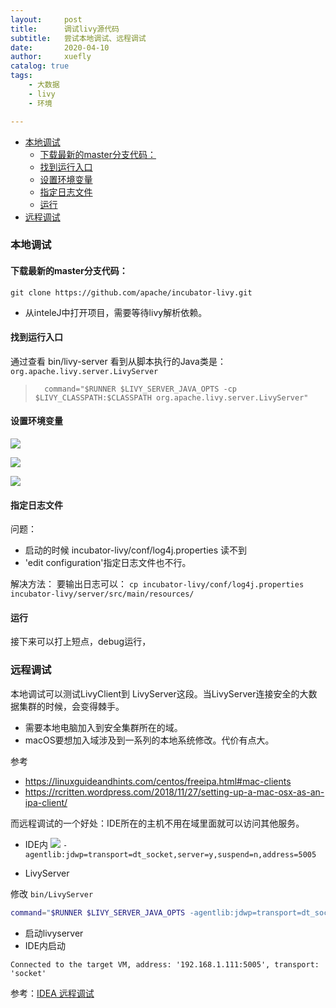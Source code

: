 ```yaml
---
layout:     post
title:      调试livy源代码
subtitle:   尝试本地调试、远程调试
date:       2020-04-10
author:     xuefly
catalog: true
tags:
    - 大数据
    - livy
    - 环境

---
```


<!-- TOC -->

- [本地调试](#%E6%9C%AC%E5%9C%B0%E8%B0%83%E8%AF%95)
  - [下载最新的master分支代码：](#%E4%B8%8B%E8%BD%BD%E6%9C%80%E6%96%B0%E7%9A%84master%E5%88%86%E6%94%AF%E4%BB%A3%E7%A0%81)
  - [找到运行入口](#%E6%89%BE%E5%88%B0%E8%BF%90%E8%A1%8C%E5%85%A5%E5%8F%A3)
  - [设置环境变量](#%E8%AE%BE%E7%BD%AE%E7%8E%AF%E5%A2%83%E5%8F%98%E9%87%8F)
  - [指定日志文件](#%E6%8C%87%E5%AE%9A%E6%97%A5%E5%BF%97%E6%96%87%E4%BB%B6)
  - [运行](#%E8%BF%90%E8%A1%8C)
- [远程调试](#%E8%BF%9C%E7%A8%8B%E8%B0%83%E8%AF%95)

<!-- /TOC -->

### 本地调试
####  下载最新的master分支代码：

`git clone https://github.com/apache/incubator-livy.git`

- 从inteleJ中打开项目，需要等待livy解析依赖。


#### 找到运行入口

通过查看 bin/livy-server 看到从脚本执行的Java类是：`org.apache.livy.server.LivyServer`


> `  command="$RUNNER $LIVY_SERVER_JAVA_OPTS -cp $LIVY_CLASSPATH:$CLASSPATH org.apache.livy.server.LivyServer"`

#### 设置环境变量
![](https://gitee.com/xfly/imgbed/raw/master/img/post/ECxH9E.png)

![](https://gitee.com/xfly/imgbed/raw/master/img/post/jJq80L.png)


![](https://gitee.com/xfly/imgbed/raw/master/img/post/ArLM55.png)

#### 指定日志文件

问题：
- 启动的时候 incubator-livy/conf/log4j.properties 读不到
- 'edit configuration'指定日志文件也不行。

解决方法：
要输出日志可以：
`cp incubator-livy/conf/log4j.properties  incubator-livy/server/src/main/resources/`

#### 运行
接下来可以打上短点，debug运行，

### 远程调试
本地调试可以测试LivyClient到 LivyServer这段。当LivyServer连接安全的大数据集群的时候，会变得棘手。
- 需要本地电脑加入到安全集群所在的域。
- macOS要想加入域涉及到一系列的本地系统修改。代价有点大。


参考
- https://linuxguideandhints.com/centos/freeipa.html#mac-clients
- https://rcritten.wordpress.com/2018/11/27/setting-up-a-mac-osx-as-an-ipa-client/

而远程调试的一个好处：IDE所在的主机不用在域里面就可以访问其他服务。
- IDE内
![](https://gitee.com/xfly/imgbed/raw/master/img/post/Z5GvqJ.png)
`-agentlib:jdwp=transport=dt_socket,server=y,suspend=n,address=5005`

- LivyServer

修改 `bin/LivyServer`
``` sh
command="$RUNNER $LIVY_SERVER_JAVA_OPTS -agentlib:jdwp=transport=dt_socket,server=y,suspend=n,address=5005 -cp $LIVY_CLASSPATH:$CLASSPATH org.apache.livy.server.LivyServer"
```
- 启动livyserver
-  IDE内启动

`Connected to the target VM, address: '192.168.1.111:5005', transport: 'socket'`

参考：[IDEA 远程调试](https://blog.csdn.net/kefengwang/article/details/81213014 )

